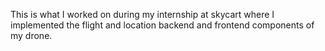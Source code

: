 This is what I worked on during my internship at skycart where I implemented the flight and location backend and frontend components of my drone.  
